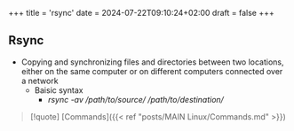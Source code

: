 +++
title = 'rsync'
date = 2024-07-22T09:10:24+02:00
draft = false
+++

## Rsync 
-  Copying and synchronizing files and directories between two locations, either on the same computer or on different computers connected over a network
	- Baisic syntax 
		- *rsync -av /path/to/source/ /path/to/destination/*


>[!quote] [Commands]({{< ref "posts/MAIN Linux/Commands.md" >}}) 